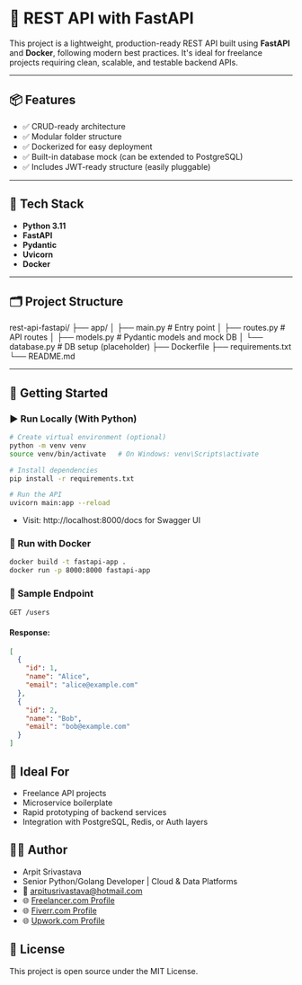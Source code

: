 # 🚀 REST API with FastAPI

This project is a lightweight, production-ready REST API built using **FastAPI** and **Docker**, following modern best practices. It's ideal for freelance projects requiring clean, scalable, and testable backend APIs.

---

## 📦 Features

- ✅ CRUD-ready architecture
- ✅ Modular folder structure
- ✅ Dockerized for easy deployment
- ✅ Built-in database mock (can be extended to PostgreSQL)
- ✅ Includes JWT-ready structure (easily pluggable)

---

## 🧰 Tech Stack

- **Python 3.11**
- **FastAPI**
- **Pydantic**
- **Uvicorn**
- **Docker**

---

## 🗂️ Project Structure

rest-api-fastapi/
├── app/
│ ├── main.py # Entry point
│ ├── routes.py # API routes
│ ├── models.py # Pydantic models and mock DB
│ └── database.py # DB setup (placeholder)
├── Dockerfile
├── requirements.txt
└── README.md


---

## 🚀 Getting Started

### ▶️ Run Locally (With Python)

```bash
# Create virtual environment (optional)
python -m venv venv
source venv/bin/activate   # On Windows: venv\Scripts\activate

# Install dependencies
pip install -r requirements.txt

# Run the API
uvicorn main:app --reload
```

- Visit: http://localhost:8000/docs for Swagger UI

### 🐳 Run with Docker
```bash
docker build -t fastapi-app .
docker run -p 8000:8000 fastapi-app
```

### 🔐 Sample Endpoint
```bash
GET /users
```
#### Response:
```json
[
  {
    "id": 1,
    "name": "Alice",
    "email": "alice@example.com"
  },
  {
    "id": 2,
    "name": "Bob",
    "email": "bob@example.com"
  }
]
```

## 📂 Ideal For
- Freelance API projects
- Microservice boilerplate
- Rapid prototyping of backend services
- Integration with PostgreSQL, Redis, or Auth layers

## 🧑‍💻 Author
- Arpit Srivastava
- Senior Python/Golang Developer | Cloud & Data Platforms
- 📧 arpitusrivastava@hotmail.com
- 🌐 [Freelancer.com Profile](https://www.freelancer.com/u/arpitusrivastava?sb=t)
- 🌐 [Fiverr.com Profile](https://www.fiverr.com/s/bdaYvGY)
- 🌐 [Upwork.com Profile](https://www.upwork.com/freelancers/~01bdfb5647cd44913c?mp_source=share)

## 📝 License
This project is open source under the MIT License.

